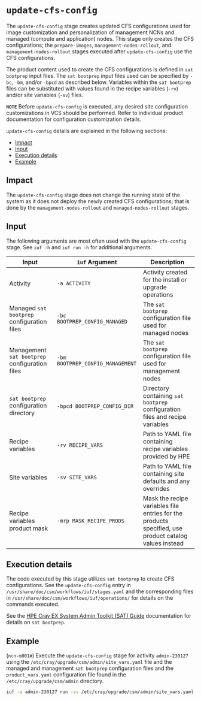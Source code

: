 # `update-cfs-config`

The `update-cfs-config` stage creates updated CFS configurations used for image customization and personalization of management NCNs and managed (compute and application) nodes. This stage only creates the CFS configurations; the `prepare-images`,
`management-nodes-rollout`, and `management-nodes-rollout` stages executed after `update-cfs-config` use the CFS configurations.

The product content used to create the CFS configurations is defined in `sat bootprep` input files. The `sat bootprep` input files used can be specified by `-bc`, `-bm`, and/or `-bpcd` as described below. Variables within the `sat bootprep`
files can be substituted with values found in the recipe variables (`-rv`) and/or site variables (`-sv`) files.

**`NOTE`** Before `update-cfs-config` is executed, any desired site configuration customizations in VCS should be performed. Refer to individual product documentation for configuration customization details.

`update-cfs-config` details are explained in the following sections:

- [Impact](#impact)
- [Input](#input)
- [Execution details](#execution-details)
- [Example](#example)

## Impact

The `update-cfs-config` stage does not change the running state of the system as it does not deploy the newly created CFS configurations; that is done by the `management-nodes-rollout` and `managed-nodes-rollout` stages.

## Input

The following arguments are most often used with the `update-cfs-config` stage. See `iuf -h` and `iuf run -h` for additional arguments.

| Input                                         | `iuf` Argument                   | Description                                                                                           |
| --------------------------------------------- | -------------------------------- | ----------------------------------------------------------------------------------------------------- |
| Activity                                      | `-a ACTIVITY`                    | Activity created for the install or upgrade operations                                                |
| Managed `sat bootprep` configuration files    | `-bc BOOTPREP_CONFIG_MANAGED`    | The `sat bootprep` configuration file used for managed nodes                                          |
| Management `sat bootprep` configuration files | `-bm BOOTPREP_CONFIG_MANAGEMENT` | The `sat bootprep` configuration file used for management nodes                                       |
| `sat bootprep` configuration directory        | `-bpcd BOOTPREP_CONFIG_DIR`      | Directory containing `sat bootprep` configuration files and recipe variables                          |
| Recipe variables                              | `-rv RECIPE_VARS`                | Path to YAML file containing recipe variables provided by HPE                                         |
| Site variables                                | `-sv SITE_VARS`                  | Path to YAML file containing site defaults and any overrides                                          |
| Recipe variables product mask                 | `-mrp MASK_RECIPE_PRODS`         | Mask the recipe variables file entries for the products specified, use product catalog values instead |

## Execution details

The code executed by this stage utilizes `sat bootprep` to create CFS configurations. See the `update-cfs-config` entry in `/usr/share/doc/csm/workflows/iuf/stages.yaml` and the corresponding files in
`/usr/share/doc/csm/workflows/iuf/operations/` for details on the commands executed.

See the [HPE Cray EX System Admin Toolkit (SAT) Guide](https://cray-hpe.github.io/docs-sat/) documentation for details on `sat bootprep`.

## Example

(`ncn-m001#`) Execute the `update-cfs-config` stage for activity `admin-230127` using the `/etc/cray/upgrade/csm/admin/site_vars.yaml` file and the managed and management `sat bootprep` configuration files and the `product_vars.yaml`
configuration file found in the `/etc/cray/upgrade/csm/admin` directory.

```bash
iuf -a admin-230127 run -sv /etc/cray/upgrade/csm/admin/site_vars.yaml -bpcd /etc/cray/upgrade/csm/admin -r update-cfs-config
```
